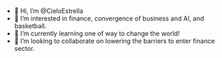 - 👋 Hi, I’m @CieloEstrella
- 👀 I’m interested in finance, convergence of business and AI, and basketball.
- 🌱 I’m currently learning one of way to change the world!
- 💞️ I’m looking to collaborate on lowering the barriers to enter finance sector.

<!---
CieloEstrella/CieloEstrella is a ✨ special ✨ repository because its `README.md` (this file) appears on your GitHub profile.
You can click the Preview link to take a look at your changes.
--->
